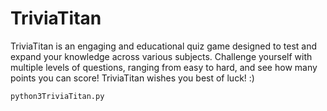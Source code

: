 # TriviaTitan
TriviaTitan is an engaging and educational quiz game designed to test and expand your knowledge across various subjects. Challenge yourself with multiple levels of questions, ranging from easy to hard, and see how many points you can score! TriviaTitan wishes you best of luck! :) 

``` python3TriviaTitan.py ```



